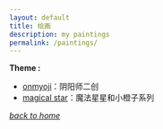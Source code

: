 ```yaml
---
layout: default
title: 绘画
description: my paintings
permalink: /paintings/
---
```


**Theme :**
- [onmyoji](/paintings/collections/onmyoji)：阴阳师二创
- [magical star](/paintings/collections/magical_star)：魔法星星和小橙子系列

[*back to home*](https://fiiish-yu.github.io/)